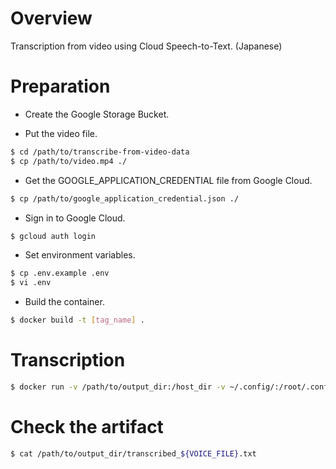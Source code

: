 # Overview
Transcription from video using Cloud Speech-to-Text. (Japanese)

# Preparation
- Create the Google Storage Bucket.

- Put the video file.
```sh
$ cd /path/to/transcribe-from-video-data
$ cp /path/to/video.mp4 ./
```

- Get the GOOGLE_APPLICATION_CREDENTIAL file from Google Cloud.
```sh
$ cp /path/to/google_application_credential.json ./
```

- Sign in to Google Cloud.
```sh
$ gcloud auth login
```

- Set environment variables.
```sh
$ cp .env.example .env
$ vi .env
```

- Build the container.
```sh
$ docker build -t [tag_name] .
```

# Transcription
```sh
$ docker run -v /path/to/output_dir:/host_dir -v ~/.config/:/root/.config/ --env-file .env -it [tag_name]
```

# Check the artifact
```sh
$ cat /path/to/output_dir/transcribed_${VOICE_FILE}.txt
```